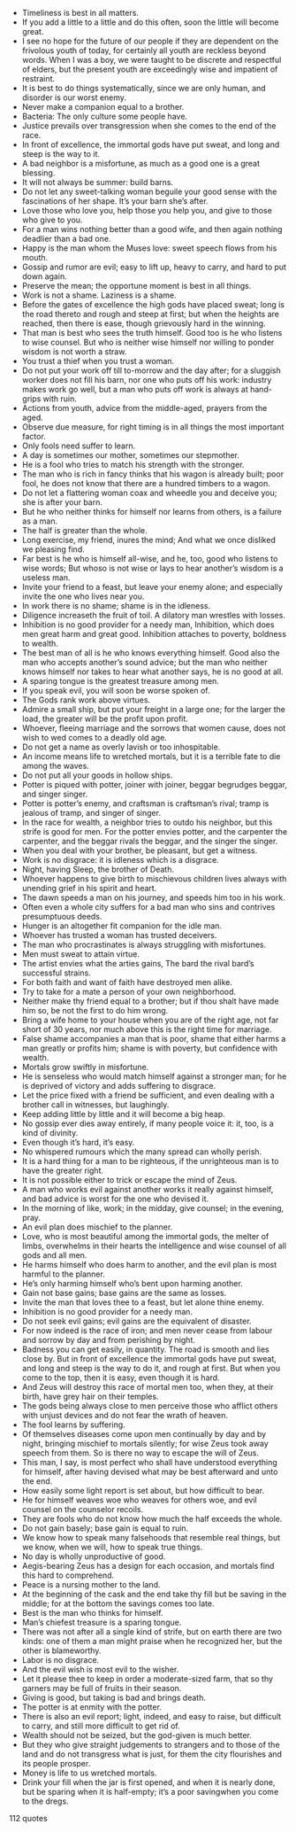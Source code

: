  - Timeliness is best in all matters.
 - If you add a little to a little and do this often, soon the little will become great.
 - I see no hope for the future of our people if they are dependent on the frivolous youth of today, for certainly all youth are reckless beyond words. When I was a boy, we were taught to be discrete and respectful of elders, but the present youth are exceedingly wise and impatient of restraint.
 - It is best to do things systematically, since we are only human, and disorder is our worst enemy.
 - Never make a companion equal to a brother.
 - Bacteria: The only culture some people have.
 - Justice prevails over transgression when she comes to the end of the race.
 - In front of excellence, the immortal gods have put sweat, and long and steep is the way to it.
 - A bad neighbor is a misfortune, as much as a good one is a great blessing.
 - It will not always be summer: build barns.
 - Do not let any sweet-talking woman beguile your good sense with the fascinations of her shape. It’s your barn she’s after.
 - Love those who love you, help those you help you, and give to those who give to you.
 - For a man wins nothing better than a good wife, and then again nothing deadlier than a bad one.
 - Happy is the man whom the Muses love: sweet speech flows from his mouth.
 - Gossip and rumor are evil; easy to lift up, heavy to carry, and hard to put down again.
 - Preserve the mean; the opportune moment is best in all things.
 - Work is not a shame. Laziness is a shame.
 - Before the gates of excellence the high gods have placed sweat; long is the road thereto and rough and steep at first; but when the heights are reached, then there is ease, though grievously hard in the winning.
 - That man is best who sees the truth himself. Good too is he who listens to wise counsel. But who is neither wise himself nor willing to ponder wisdom is not worth a straw.
 - You trust a thief when you trust a woman.
 - Do not put your work off till to-morrow and the day after; for a sluggish worker does not fill his barn, nor one who puts off his work: industry makes work go well, but a man who puts off work is always at hand-grips with ruin.
 - Actions from youth, advice from the middle-aged, prayers from the aged.
 - Observe due measure, for right timing is in all things the most important factor.
 - Only fools need suffer to learn.
 - A day is sometimes our mother, sometimes our stepmother.
 - He is a fool who tries to match his strength with the stronger.
 - The man who is rich in fancy thinks that his wagon is already built; poor fool, he does not know that there are a hundred timbers to a wagon.
 - Do not let a flattering woman coax and wheedle you and deceive you; she is after your barn.
 - But he who neither thinks for himself nor learns from others, is a failure as a man.
 - The half is greater than the whole.
 - Long exercise, my friend, inures the mind; And what we once disliked we pleasing find.
 - Far best is he who is himself all-wise, and he, too, good who listens to wise words; But whoso is not wise or lays to hear another’s wisdom is a useless man.
 - Invite your friend to a feast, but leave your enemy alone; and especially invite the one who lives near you.
 - In work there is no shame; shame is in the idleness.
 - Diligence increaseth the fruit of toil. A dilatory man wrestles with losses.
 - Inhibition is no good provider for a needy man, Inhibition, which does men great harm and great good. Inhibition attaches to poverty, boldness to wealth.
 - The best man of all is he who knows everything himself. Good also the man who accepts another’s sound advice; but the man who neither knows himself nor takes to hear what another says, he is no good at all.
 - A sparing tongue is the greatest treasure among men.
 - If you speak evil, you will soon be worse spoken of.
 - The Gods rank work above virtues.
 - Admire a small ship, but put your freight in a large one; for the larger the load, the greater will be the profit upon profit.
 - Whoever, fleeing marriage and the sorrows that women cause, does not wish to wed comes to a deadly old age.
 - Do not get a name as overly lavish or too inhospitable.
 - An income means life to wretched mortals, but it is a terrible fate to die among the waves.
 - Do not put all your goods in hollow ships.
 - Potter is piqued with potter, joiner with joiner, beggar begrudges beggar, and singer singer.
 - Potter is potter’s enemy, and craftsman is craftsman’s rival; tramp is jealous of tramp, and singer of singer.
 - In the race for wealth, a neighbor tries to outdo his neighbor, but this strife is good for men. For the potter envies potter, and the carpenter the carpenter, and the beggar rivals the beggar, and the singer the singer.
 - When you deal with your brother, be pleasant, but get a witness.
 - Work is no disgrace: it is idleness which is a disgrace.
 - Night, having Sleep, the brother of Death.
 - Whoever happens to give birth to mischievous children lives always with unending grief in his spirit and heart.
 - The dawn speeds a man on his journey, and speeds him too in his work.
 - Often even a whole city suffers for a bad man who sins and contrives presumptuous deeds.
 - Hunger is an altogether fit companion for the idle man.
 - Whoever has trusted a woman has trusted deceivers.
 - The man who procrastinates is always struggling with misfortunes.
 - Men must sweat to attain virtue.
 - The artist envies what the arties gains, The bard the rival bard’s successful strains.
 - For both faith and want of faith have destroyed men alike.
 - Try to take for a mate a person of your own neighborhood.
 - Neither make thy friend equal to a brother; but if thou shalt have made him so, be not the first to do him wrong.
 - Bring a wife home to your house when you are of the right age, not far short of 30 years, nor much above this is the right time for marriage.
 - False shame accompanies a man that is poor, shame that either harms a man greatly or profits him; shame is with poverty, but confidence with wealth.
 - Mortals grow swiftly in misfortune.
 - He is senseless who would match himself against a stronger man; for he is deprived of victory and adds suffering to disgrace.
 - Let the price fixed with a friend be sufficient, and even dealing with a brother call in witnesses, but laughingly.
 - Keep adding little by little and it will become a big heap.
 - No gossip ever dies away entirely, if many people voice it: it, too, is a kind of divinity.
 - Even though it’s hard, it’s easy.
 - No whispered rumours which the many spread can wholly perish.
 - It is a hard thing for a man to be righteous, if the unrighteous man is to have the greater right.
 - It is not possible either to trick or escape the mind of Zeus.
 - A man who works evil against another works it really against himself, and bad advice is worst for the one who devised it.
 - In the morning of like, work; in the midday, give counsel; in the evening, pray.
 - An evil plan does mischief to the planner.
 - Love, who is most beautiful among the immortal gods, the melter of limbs, overwhelms in their hearts the intelligence and wise counsel of all gods and all men.
 - He harms himself who does harm to another, and the evil plan is most harmful to the planner.
 - He’s only harming himself who’s bent upon harming another.
 - Gain not base gains; base gains are the same as losses.
 - Invite the man that loves thee to a feast, but let alone thine enemy.
 - Inhibition is no good provider for a needy man.
 - Do not seek evil gains; evil gains are the equivalent of disaster.
 - For now indeed is the race of iron; and men never cease from labour and sorrow by day and from perishing by night.
 - Badness you can get easily, in quantity. The road is smooth and lies close by. But in front of excellence the immortal gods have put sweat, and long and steep is the way to do it, and rough at first. But when you come to the top, then it is easy, even though it is hard.
 - And Zeus will destroy this race of mortal men too, when they, at their birth, have grey hair on their temples.
 - The gods being always close to men perceive those who afflict others with unjust devices and do not fear the wrath of heaven.
 - The fool learns by suffering.
 - Of themselves diseases come upon men continually by day and by night, bringing mischief to mortals silently; for wise Zeus took away speech from them. So is there no way to escape the will of Zeus.
 - This man, I say, is most perfect who shall have understood everything for himself, after having devised what may be best afterward and unto the end.
 - How easily some light report is set about, but how difficult to bear.
 - He for himself weaves woe who weaves for others woe, and evil counsel on the counselor recoils.
 - They are fools who do not know how much the half exceeds the whole.
 - Do not gain basely; base gain is equal to ruin.
 - We know how to speak many falsehoods that resemble real things, but we know, when we will, how to speak true things.
 - No day is wholly unproductive of good.
 - Aegis-bearing Zeus has a design for each occasion, and mortals find this hard to comprehend.
 - Peace is a nursing mother to the land.
 - At the beginning of the cask and the end take thy fill but be saving in the middle; for at the bottom the savings comes too late.
 - Best is the man who thinks for himself.
 - Man’s chiefest treasure is a sparing tongue.
 - There was not after all a single kind of strife, but on earth there are two kinds: one of them a man might praise when he recognized her, but the other is blameworthy.
 - Labor is no disgrace.
 - And the evil wish is most evil to the wisher.
 - Let it please thee to keep in order a moderate-sized farm, that so thy garners may be full of fruits in their season.
 - Giving is good, but taking is bad and brings death.
 - The potter is at enmity with the potter.
 - There is also an evil report; light, indeed, and easy to raise, but difficult to carry, and still more difficult to get rid of.
 - Wealth should not be seized, but the god-given is much better.
 - But they who give straight judgements to strangers and to those of the land and do not transgress what is just, for them the city flourishes and its people prosper.
 - Money is life to us wretched mortals.
 - Drink your fill when the jar is first opened, and when it is nearly done, but be sparing when it is half-empty; it’s a poor savingwhen you come to the dregs.

112 quotes